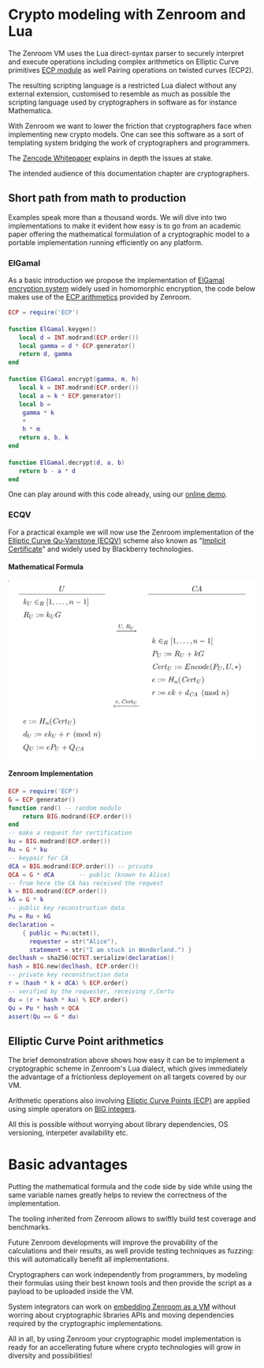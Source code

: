 # Crypto modeling with Zenroom and Lua

The Zenroom VM uses the Lua direct-syntax parser to securely interpret
and execute operations including complex arithmetics on Elliptic Curve
primitives [ECP module](lua/modules/ECP.html) as well Pairing
operations on twisted curves (ECP2).

The resulting scripting language is a restricted Lua dialect without
any external extension, customised to resemble as much as possible the
scripting language used by cryptographers in software as for instance
Mathematica.

With Zenroom we want to lower the friction that cryptographers face
when implementing new crypto models. One can see this software as a
sort of templating system bridging the work of cryptographers and
programmers.

The [Zencode
Whitepaper](https://files.dyne.org/zenroom/Zenroom_Whitepaper.pdf)
explains in depth the issues at stake.

The intended audience of this documentation chapter are
cryptographers.

## Short path from math to production

Examples speak more than a thousand words. We will dive into two
implementations to make it evident how easy is to go from an academic
paper offering the mathematical formulation of a cryptographic model
to a portable implementation running efficiently on any platform.

### ElGamal

As a basic introduction we propose the implementation of [ElGamal
encryption system](https://en.wikipedia.org/wiki/ElGamal_encryption)
widely used in homomorphic encryption, the code below makes use of the
[ECP arithmetics](lua/modules/ECP.html) provided by Zenroom.

```lua
ECP = require('ECP')

function ElGamal.keygen()
   local d = INT.modrand(ECP.order())
   local gamma = d * ECP.generator()
   return d, gamma
end

function ElGamal.encrypt(gamma, m, h)
   local k = INT.modrand(ECP.order())
   local a = k * ECP.generator()
   local b = 
	gamma * k
	+
	h * m
   return a, b, k
end

function ElGamal.decrypt(d, a, b)
   return b - a * d
end
```

One can play around with this code already, using our [online demo](demo).

### ECQV

For a practical example we will now use the Zenroom implementation of
the [Elliptic Curve Qu-Vanstone
(ECQV)](https://www.secg.org/sec4-1.0.pdf) scheme also known as
"[Implicit
Certificate](https://en.wikipedia.org/wiki/Implicit_certificate)" and
widely used by Blackberry technologies.

#### Mathematical Formula

![ECQV mathematical formula](img/ecqv.png)

#### Zenroom Implementation

```lua
ECP = require('ECP')
G = ECP.generator()
function rand() -- random modulo
	return BIG.modrand(ECP.order())
end
-- make a request for certification
ku = BIG.modrand(ECP.order())
Ru = G * ku
-- keypair for CA
dCA = BIG.modrand(ECP.order()) -- private
QCA = G * dCA       -- public (known to Alice)
-- from here the CA has received the request
k = BIG.modrand(ECP.order())
kG = G * k
-- public key reconstruction data
Pu = Ru + kG
declaration =
	{ public = Pu:octet(),
      requester = str("Alice"),
      statement = str("I am stuck in Wonderland.") }
declhash = sha256(OCTET.serialize(declaration))
hash = BIG.new(declhash, ECP.order())
-- private key reconstruction data
r = (hash * k + dCA) % ECP.order()
-- verified by the requester, receiving r,Certu
du = (r + hash * ku) % ECP.order()
Qu = Pu * hash + QCA
assert(Qu == G * du)
```

## Elliptic Curve Point arithmetics

The brief demonstration above shows how easy it can be to implement a
cryptographic scheme in Zenroom's Lua dialect, which gives immediately
the advantage of a frictionless deployement on all targets covered by
our VM.

Arithmetic operations also involving [Elliptic Curve Points
(ECP)](lua/modules/ECP.html) are applied using simple operators on
[BIG integers](lua/modules/BIG.html).

All this is possible without worrying about library dependencies, OS
versioning, interpeter availability etc.

# Basic advantages

Putting the mathematical formula and the code side by side while using
the same variable names greatly helps to review the correctness of the
implementation.

The tooling inherited from Zenroom allows to swiftly build test
coverage and benchmarks.

Future Zenroom developments will improve the provability of the
calculations and their results, as well provide testing techniques as
fuzzing: this will automatically benefit all implementations.

Cryptographers can work independently from programmers, by modeling
their formulas using their best known tools and then provide the
script as a payload to be uploaded inside the VM.

System integrators can work on [embedding Zenroom as a VM](embed)
without worring about cryptographic libraries APIs and moving
dependencies required by the cryptographic implementations.

All in all, by using Zenroom your cryptographic model implementation
is ready for an accellerating future where crypto technologies will
grow in diversity and possibilities!


